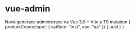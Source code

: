 # vue-admin
Nová generace administrace na Vue 3.0 + Vite a TS
mutation {
productCreate(input: { vatRate: "test", ean: "aa" }) {
uuid
}
}